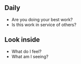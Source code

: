 
## Daily
- Are you doing your best work?
- Is this work in service of others?

## Look inside
- What do I feel?
- What am I seeing?